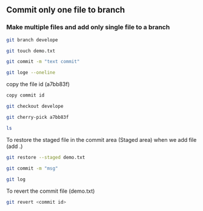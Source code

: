 ## Commit only one file to branch

### Make multiple files and add only single file to a branch

```bash
git branch develope
```

```bash
git touch demo.txt
```

```bash
git commit -m "text commit"
```

```bash
git loge --oneline
```

copy the file id (a7bb83f)

```bash
copy commit id
```

```bash
git checkout develope
```

```bash
git cherry-pick a7bb83f
```

```bash
ls
```

To restore the staged file in the commit area (Staged area) when we add file (add .)
 
```bash
git restore --staged demo.txt
```

```bash
git commit -m "msg"
  
git log 
```

To revert the commit file (demo.txt)

```bash
git revert <commit id>
```

